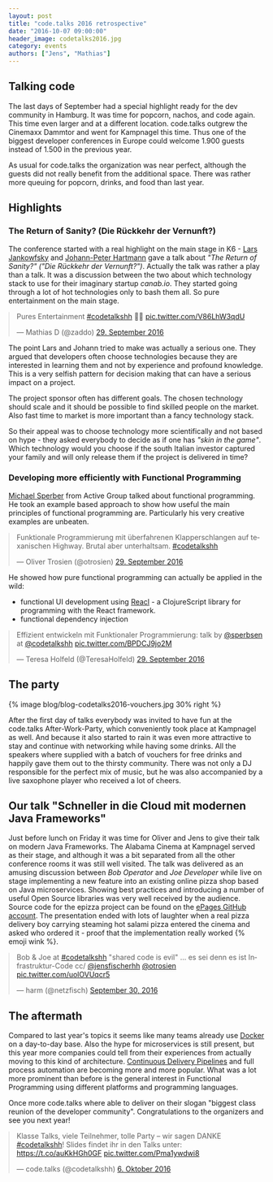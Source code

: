```yaml
---
layout: post
title: "code.talks 2016 retrospective"
date: "2016-10-07 09:00:00"
header_image: codetalks2016.jpg
category: events
authors: ["Jens", "Mathias"]
---
```


<style>
.twitter-tweet {
  margin: auto;
}
</style>

## Talking code

The last days of September had a special highlight ready for the dev community in Hamburg.
It was time for popcorn, nachos, and code again.
This time even larger and at a different location.
code.talks outgrew the Cinemaxx Dammtor and went for Kampnagel this time.
Thus one of the biggest developer conferences in Europe could welcome 1.900 guests instead of 1.500 in the previous year.

As usual for code.talks the organization was near perfect, although the guests did not really benefit from the additional space.
There was rather more queuing for popcorn, drinks, and food than last year.

## Highlights

### The Return of Sanity? (Die Rückkehr der Vernunft?)

The conference started with a real highlight on the main stage in K6 - [Lars Jankowfsky](https://twitter.com/dodgeris) and [Johann-Peter Hartmann](https://twitter.com/Johannhartmann) gave a talk about *"The Return of Sanity?" ("Die Rückkehr der Vernunft?")*.
Actually the talk was rather a play than a talk.
It was a discussion between the two about which technology stack to use for their imaginary startup *canab.io*.
They started going through a lot of hot technologies only to bash them all.
So pure entertainment on the main stage.

<blockquote class="twitter-tweet" data-lang="de"><p lang="en" dir="ltr">Pures Entertainment <a href="https://twitter.com/hashtag/codetalkshh?src=hash">#codetalkshh</a> 🚀💯 <a href="https://t.co/V86LhW3qdU">pic.twitter.com/V86LhW3qdU</a></p>&mdash; Mathias D (@zaddo) <a href="https://twitter.com/zaddo/status/781407595202539521">29. September 2016</a></blockquote>
<script async src="//platform.twitter.com/widgets.js" charset="utf-8"></script>

The point Lars and Johann tried to make was actually a serious one.
They argued that developers often choose technologies because they are interested in learning them and not by experience and profound knowledge.
This is a very selfish pattern for decision making that can have a serious impact on a project.

The project sponsor often has different goals.
The chosen technology should scale and it should be possible to find skilled people on the market.
Also fast time to market is more important than a fancy technology stack.

So their appeal was to choose technology more scientifically and not based on hype - they asked everybody to decide as if one has *"skin in the game"*.
Which technology would you choose if the south Italian investor captured your family and will only release them if the project is delivered in time?

### Developing more efficiently with Functional Programming

[Michael Sperber](https://twitter.com/sperbsen) from Active Group talked about functional programming.
He took an example based approach to show how useful the main principles of functional programming are.
Particularly his very creative examples are unbeaten.

<blockquote class="twitter-tweet" data-lang="de"><p lang="de" dir="ltr">Funktionale Programmierung mit überfahrenen Klapperschlangen auf texanischen Highway. Brutal aber unterhaltsam. <a href="https://twitter.com/hashtag/codetalkshh?src=hash">#codetalkshh</a></p>&mdash; Oliver Trosien (@otrosien) <a href="https://twitter.com/otrosien/status/781449543292489728">29. September 2016</a></blockquote>
<script async src="//platform.twitter.com/widgets.js" charset="utf-8"></script>

He showed how pure functional programming can actually be applied in the wild:

- functional UI development using [Reacl](https://github.com/active-group/reacl) - a ClojureScript library for programming with the React framework.
- functional dependency injection

<blockquote class="twitter-tweet" data-lang="de"><p lang="de" dir="ltr">Effizient entwickeln mit Funktionaler Programmierung: talk by <a href="https://twitter.com/sperbsen">@sperbsen</a> at <a href="https://twitter.com/codetalkshh">@codetalkshh</a> <a href="https://t.co/BPDCJ9jo2M">pic.twitter.com/BPDCJ9jo2M</a></p>&mdash; Teresa Holfeld (@TeresaHolfeld) <a href="https://twitter.com/TeresaHolfeld/status/781433670452281344">29. September 2016</a></blockquote>
<script async src="//platform.twitter.com/widgets.js" charset="utf-8"></script>


## The party

{% image blog/blog-codetalks2016-vouchers.jpg 30% right %}

After the first day of talks everybody was invited to have fun at the code.talks After-Work-Party, which conveniently took place at Kampnagel as well.
And because it also started to rain it was even more attractive to stay and continue with networking while having some drinks.
All the speakers where supplied with a batch of vouchers for free drinks and happily gave them out to the thirsty community.
There was not only a DJ responsible for the perfect mix of music, but he was also accompanied by a live saxophone player who received a lot of cheers.


## Our talk "Schneller in die Cloud mit modernen Java Frameworks"

Just before lunch on Friday it was time for Oliver and Jens to give their talk on modern Java Frameworks.
The Alabama Cinema at Kampnagel served as their stage, and although it was a bit separated from all the other conference rooms it was still well visited.
The talk was delivered as an amusing discussion between *Bob Operator* and *Joe Developer* while live on stage implementing a new feature into an existing online pizza shop based on Java microservices.
Showing best practices and introducing a number of useful Open Source libraries was very well received by the audience.
Source code for the epizza project can be found on the [ePages GitHub account](https://github.com/ePages-de/epizza).
The presentation ended with lots of laughter when a real pizza delivery boy carrying steaming hot salami pizza entered the cinema and asked who ordered it - proof that the implementation really worked {% emoji wink %}.

<blockquote class="twitter-tweet" data-lang="en"><p lang="de" dir="ltr">Bob &amp; Joe at <a href="https://twitter.com/hashtag/codetalkshh?src=hash">#codetalkshh</a> &quot;shared code is evil&quot; ... es sei denn es ist Infrastruktur-Code cc/ <a href="https://twitter.com/jensfischerhh">@jensfischerhh</a> <a href="https://twitter.com/otrosien">@otrosien</a> <a href="https://t.co/uolOVUqcr5">pic.twitter.com/uolOVUqcr5</a></p>&mdash; harm (@netzfisch) <a href="https://twitter.com/netzfisch/status/781801508484616192">September 30, 2016</a></blockquote>
<script async src="//platform.twitter.com/widgets.js" charset="utf-8"></script>

## The aftermath

Compared to last year's topics it seems like many teams already use [Docker](https://www.docker.com/) on a day-to-day base.
Also the hype for microservices is still present, but this year more companies could tell from their experiences from actually moving to this kind of architecture.
[Continuous Delivery Pipelines](https://devops.com/2014/07/29/continuous-delivery-pipeline/) and full process automation are becoming more and more popular.
What was a lot more prominent than before is the general interest in Functional Programming using different platforms and programming languages.

Once more code.talks where able to deliver on their slogan "biggest class reunion of the developer community". Congratulations to the organizers and see you next year!

<blockquote class="twitter-tweet" data-lang="de"><p lang="de" dir="ltr">Klasse Talks, viele Teilnehmer, tolle Party – wir sagen DANKE <a href="https://twitter.com/hashtag/codetalkshh?src=hash">#codetalkshh</a>! Slides findet ihr in den Talks unter: <a href="https://t.co/auKkHGh0GF">https://t.co/auKkHGh0GF</a> <a href="https://t.co/Pma1ywdwi8">pic.twitter.com/Pma1ywdwi8</a></p>&mdash; code.talks (@codetalkshh) <a href="https://twitter.com/codetalkshh/status/783962346444169216">6. Oktober 2016</a></blockquote>
<script async src="//platform.twitter.com/widgets.js" charset="utf-8"></script>
